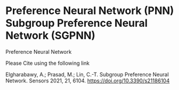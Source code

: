 # Preference Neural Network (PNN) Subgroup Preference Neural Network (SGPNN)
Preference Neural Network





Please Cite using the following link

Elgharabawy, A.; Prasad, M.; Lin, C.-T. Subgroup Preference Neural Network. Sensors 2021, 21, 6104. https://doi.org/10.3390/s21186104

